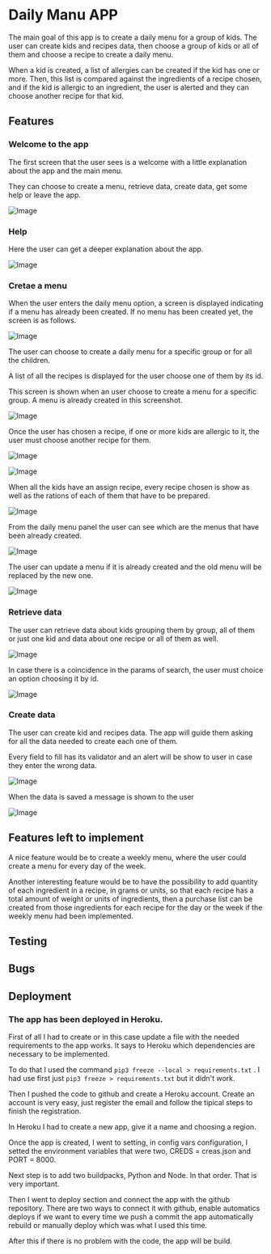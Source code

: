 # Daily Manu APP

The main goal of this app is to create a daily menu for a group of kids. The user can create kids and recipes data, then choose a group of kids or all of them and choose a recipe to create a daily menu.

When a kid is created, a list of allergies can be created if the kid has one or more.
Then, this list is compared against the ingredients of a recipe chosen, and if the kid is allergic to an ingredient, the user is alerted and they can choose another recipe for that kid.

## Features

### Welcome to the app

The first screen that the user sees is a welcome with a little explanation about the app and the main menu. 

They can choose to create a menu, retrieve data, create data, get some help or leave the app. 

![Image](images/readme/welcome.png)

### Help

Here the user can get a deeper explanation about the app.

![Image](images/readme/help.png)

### Cretae a menu

When the user enters the daily menu option, a screen is displayed indicating if a menu has already been created. If no menu has been created yet, the screen is as follows.

![Image](images/readme/daily_no_created.png)

The user can choose to create a daily menu for a specific group or for all the children.

A list of all the recipes is displayed for the user choose one of them by its id.

This screen is shown when an user choose to create a menu for a specific group. A menu is already created in this screenshot.

![Image](images/readme/create_menu_1.png)

Once the user has chosen a recipe, if one or more kids are allergic to it, the user must choose another recipe for them.

![Image](images/readme/create_menu_2.png)

![Image](images/readme/create_menu_3.png)

When all the kids have an assign recipe, every recipe chosen is show as well as the rations of each of them that have to be prepared.

![Image](images/readme/create_menu_4.png)

From the daily menu panel the user can see which are the menus that have been already created. 

![Image](images/readme/daily_menu_1.png)

The user can update a menu if it is already created and the old menu will be replaced by the new one.

![Image](images/readme/update_menu.png)

### Retrieve data

The user can retrieve data about kids grouping them by group, all of them or just one kid and data about one recipe or all of them as well.

![Image](images/readme/retrieve_data_1.png)

In case there is a coincidence in the params of search, the user must choice an option choosing it by id.

![Image](images/readme/object_coincidence_chosen.png)

### Create data

The user can create kid and recipes data. The app will guide them asking for all the data needed to create each one of them.

Every field to fill has its validator and an alert will be show to user in case they enter the wrong data.

![Image](images/readme/enter_incorrect_data.png)

When the data is saved a message is shown to the user

![Image](images/readme/create_data_1.png)

## Features left to implement

A nice feature would be to create a weekly menu, where the user could create a menu for every day of the week.

Another interesting feature would be to have the possibility to add quantity of each ingredient in a recipe, in grams or units, so that each recipe has a total amount of weight or units of ingredients, then a purchase list can be created from those ingredients for each recipe for the day or the week if the weekly menu had been implemented.

## Testing

## Bugs

## Deployment

### The app has been deployed in Heroku.

First of all I had to create or in this case update a file with the needed requirements to the app works. It says to Heroku which dependencies are necessary to be implemented.

To do that I used the command `pip3 freeze --local > requirements.txt` . I had use first just `pip3 freeze > requirements.txt` but it didn't work.

Then I pushed the code to github and create a Heroku account. Create an account is very easy, just register the email and follow the tipical steps to finish the registration.

In Heroku I had to create a new app, give it a name and choosing a region.

Once the app is created, I went to setting, in config vars configuration, I setted the environment variables that were two, CREDS = creas.json and PORT = 8000.

Next step is to add two buildpacks, Python and Node. In that order. That is very important.

Then I went to deploy section and connect the app with the github repository. There are two ways to connect it with github, enable automatics deploys if we want to every time we push a commit the app automatically rebuild or manually deploy which was what I used this time.

After this if there is no problem with the code, the app will be build.




